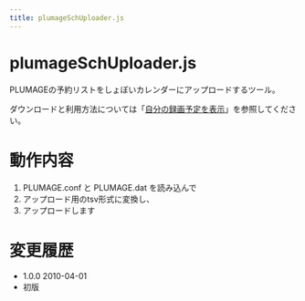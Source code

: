 ```yaml
---
title: plumageSchUploader.js
---
```


# plumageSchUploader.js

PLUMAGEの予約リストをしょぼいカレンダーにアップロードするツール。

ダウンロードと利用方法については「[自分の録画予定を表示](..)」を参照してください。

# 動作内容

1.  PLUMAGE.conf と PLUMAGE.dat を読み込んで
2.  アップロード用のtsv形式に変換し、
3.  アップロードします


# 変更履歴

-   1.0.0 2010-04-01
-   初版

